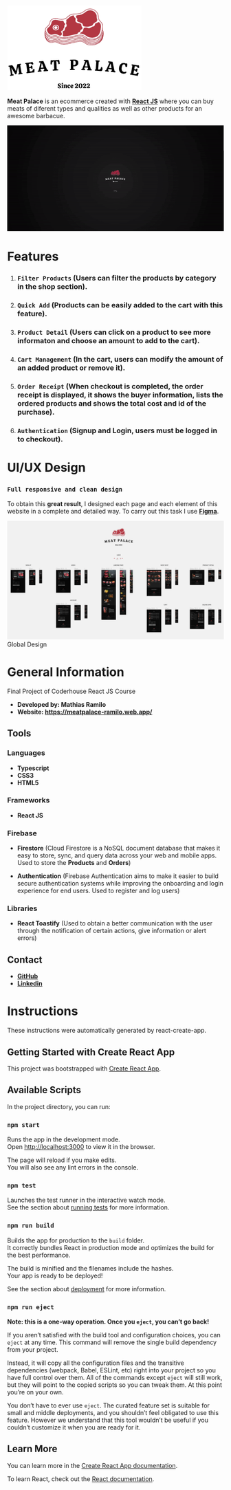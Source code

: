 <!-- MeatPalace Logo -->
![Logo Meat Palace](/src/assets/img/logo/logo.png)

**Meat Palace** is an ecommerce created with [**React JS**](https://reactjs.org/) where you can buy meats of diferent types and qualities as well as other products for an awesome barbacue.

![Navigation Flow](/readme/design/navigation.gif)

# **Features**

1. ### `Filter Products` (Users can filter the products by category in the shop section).
2. ### `Quick Add` (Products can be easily added to the cart with this feature).
3. ### `Product Detail` (Users can click on a product to see more informaton and choose an amount to add to the cart).
4. ### `Cart Management` (In the cart, users can modify the amount of an added product or remove it).
5. ### `Order Receipt` (When checkout is completed, the order receipt is displayed, it shows the buyer information, lists the ordered products and shows the total cost and id of the purchase).
6. ### `Authentication` (Signup and Login, users must be logged in to checkout).

# **UI/UX Design**

### `Full responsive and clean design`

To obtain this **great result**, I designed each page and each element of this website in a complete and detailed way. To carry out this task I use [**Figma**](https://www.figma.com/).

![Global Design](/readme/design/global-design.jpg)
Global Design

# **General Information**

Final Project of Coderhouse React JS Course

* **Developed by: Mathias Ramilo**
* **Website: https://meatpalace-ramilo.web.app/**

## **Tools**

### Languages

* **Typescript**
* **CSS3**
* **HTML5**

### Frameworks

* **React JS**

### Firebase

* **Firestore** (Cloud Firestore is a NoSQL document database that makes it easy to store, sync, and query data across your web and mobile apps. Used to store the **Products** and **Orders**)

* **Authentication** (Firebase Authentication aims to make it easier to build secure authentication systems while improving the onboarding and login experience for end users. Used to register and log users)

### Libraries

* **React Toastify** (Used to obtain a better communication with the user through the notification of certain actions, give information or alert errors)

## **Contact**

* [**GitHub**](https://github.com/mathiramilo)
* [**Linkedin**](https://www.linkedin.com/in/mathias-ramilo/)
  
# Instructions

These instructions were automatically generated by react-create-app.

## Getting Started with Create React App

This project was bootstrapped with [Create React App](https://github.com/facebook/create-react-app).

## Available Scripts

In the project directory, you can run:

### `npm start`

Runs the app in the development mode.\
Open [http://localhost:3000](http://localhost:3000) to view it in the browser.

The page will reload if you make edits.\
You will also see any lint errors in the console.

### `npm test`

Launches the test runner in the interactive watch mode.\
See the section about [running tests](https://facebook.github.io/create-react-app/docs/running-tests) for more information.

### `npm run build`

Builds the app for production to the `build` folder.\
It correctly bundles React in production mode and optimizes the build for the best performance.

The build is minified and the filenames include the hashes.\
Your app is ready to be deployed!

See the section about [deployment](https://facebook.github.io/create-react-app/docs/deployment) for more information.

### `npm run eject`

**Note: this is a one-way operation. Once you `eject`, you can’t go back!**

If you aren’t satisfied with the build tool and configuration choices, you can `eject` at any time. This command will remove the single build dependency from your project.

Instead, it will copy all the configuration files and the transitive dependencies (webpack, Babel, ESLint, etc) right into your project so you have full control over them. All of the commands except `eject` will still work, but they will point to the copied scripts so you can tweak them. At this point you’re on your own.

You don’t have to ever use `eject`. The curated feature set is suitable for small and middle deployments, and you shouldn’t feel obligated to use this feature. However we understand that this tool wouldn’t be useful if you couldn’t customize it when you are ready for it.

## Learn More

You can learn more in the [Create React App documentation](https://facebook.github.io/create-react-app/docs/getting-started).

To learn React, check out the [React documentation](https://reactjs.org/).
